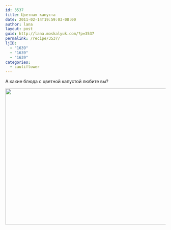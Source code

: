 ```yaml
---
id: 3537
title: Цветная капуста
date: 2011-02-14T19:59:03-08:00
author: lana
layout: post
guid: http://lana.moskalyuk.com/?p=3537
permalink: /recipe/3537/
ljID:
  - "1639"
  - "1639"
  - "1639"
categories:
  - cauliflower
---
```

А какие блюда с цветной капустой любите вы?

<img loading="lazy" class="alignnone" title="cauliflower" src="http://farm6.static.flickr.com/5297/5446440721_8cfbe79af8_z.jpg" alt="" width="640" height="427" />